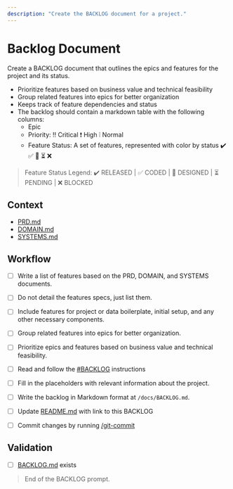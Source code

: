 ```yaml
---
description: "Create the BACKLOG document for a project."
---
```


# Backlog Document

Create a BACKLOG document that outlines the epics and features for the project and its status.

- Prioritize features based on business value and technical feasibility
- Group related features into epics for better organization
- Keeps track of feature dependencies and status
- The backlog should contain a markdown table with the following columns:
  - Epic
  - Priority: ‼️ Critical ❗ High ❕ Normal
  - Feature Status: A set of features, represented with color by status ✔️ ✅ 📝 ⏳ ❌

> Feature Status Legend: ✔️ RELEASED | ✅ CODED | 📝 DESIGNED | ⏳ PENDING | ❌ BLOCKED

## Context

- [PRD.md](/docs/PRD.md)
- [DOMAIN.md](/docs/DOMAIN.md)
- [SYSTEMS.md](/docs/SYSTEMS.md)

## Workflow

- [ ] Write a list of features based on the PRD, DOMAIN, and SYSTEMS documents.

- [ ] Do not detail the features specs, just list them.

- [ ] Include features for project or data boilerplate, initial setup, and any other necessary components.

- [ ] Group related features into epics for better organization.

- [ ] Prioritize epics and features based on business value and technical feasibility.

- [ ] Read and follow the [#BACKLOG](/.github/instructions/BACKLOG.instructions.md) instructions

- [ ] Fill in the placeholders with relevant information about the project.

- [ ] Write the backlog in Markdown format at `/docs/BACKLOG.md`.
  
- [ ] Update [README.md](/README.md) with link to this BACKLOG

- [ ] Commit changes by running [/git-commit](/.github/prompts/git-commit.prompt.md)

## Validation

- [ ] [BACKLOG.md](/docs/BACKLOG.md) exists

> End of the BACKLOG prompt.
